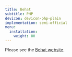 ```yaml
---
title: Behat
subtitle: PHP
devicon: devicon-php-plain
implementation: semi-official
menu:
  installation:
    weight: 80
---
```


Please see the [Behat website](http://behat.org/).
